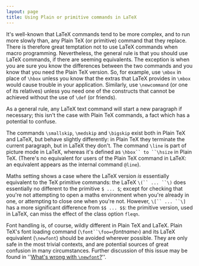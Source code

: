 ```yaml
---
layout: page
title: Using Plain or primitive commands in LaTeX
---
```


It's well-known that LaTeX commands tend to be more complex, and to
run more slowly than, any Plain TeX (or primitive) command that they
replace.  There is therefore great temptation not to use LaTeX
commands when macro programming.  Nevertheless, the general rule is
that you should use LaTeX commands, if there are seeming
equivalents.  The exception is when you are sure you know the
differences between the two commands and you know that you need the
Plain TeX version.  So, for example, use `\mbox` in place of `\hbox`
unless you know that the extras that LaTeX provides in `\mbox`
would cause trouble in your application.  Similarly, use
`\newcommand` (or one of its relatives) unless you need one of the
constructs that cannot be achieved without the use of `\def` (or friends).

As a general rule, any LaTeX text command will start a new
paragraph if necessary; this isn't the case with Plain TeX
commands, a fact which has a potential to confuse.

The commands `\smallskip`, `\medskip` and `\bigskip` exist both
in Plain TeX and LaTeX, but behave slightly differently: in
Plain TeX they terminate the current paragraph, but in LaTeX they 
don't.  The command `\line` is part of picture mode in LaTeX,
whereas it's defined as `\hbox`` to ``\hsize` in
Plain TeX. (There's no equivalent for users of the Plain TeX command in
LaTeX: an equivalent appears as the internal command `@line`).

Maths setting shows a case where the LaTeX version _is_
essentially equivalent to the TeX primitive commands: the LaTeX
`\(`` ... ``\)` does essentially no different to the
primitive `$ ... $`; except for checking that you're not
attempting to open a maths environment when you're already in one, or 
attempting to close one when you're not.
However, `\[`` ... ``\]` has a more significant
difference from `$$ ... $$`: the primitive version, used
in LaTeX, can miss the effect of the class option `fleqn`.

Font handling is, of course, wildly different in Plain TeX and
LaTeX.  Plain TeX's font loading command
(`\font``\foo=`&lsaquo;_fontname_&rsaquo;) and its LaTeX equivalent
(`\newfont`) should be avoided wherever possible.  They are only
safe in the most trivial contexts, and are potential sources of great
confusion in many circumstances.   Further discussion of this issue
may be found in ''[What's wrong with `\newfont`?](./FAQ-newfont*.html)''.

